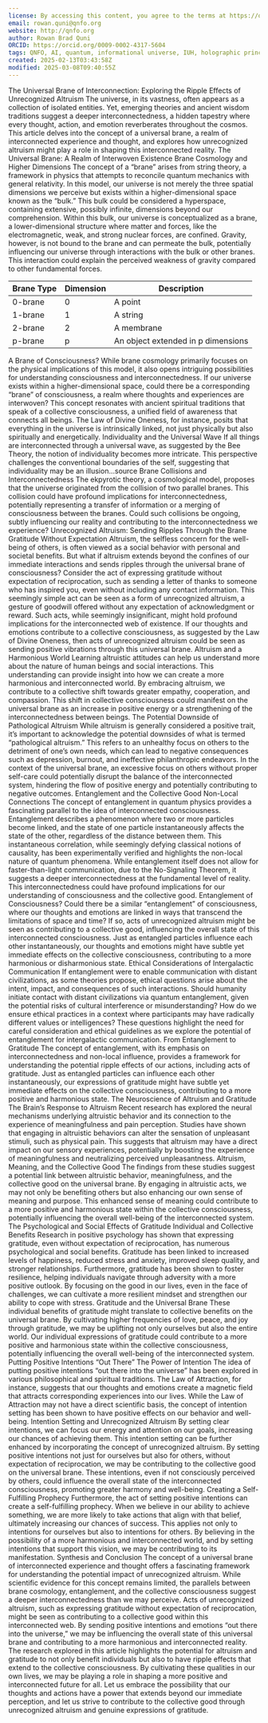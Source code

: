 ```yaml
---
license: By accessing this content, you agree to the terms at https://qnfo.org/LICENSE
email: rowan.quni@qnfo.org
website: http://qnfo.org
author: Rowan Brad Quni
ORCID: https://orcid.org/0009-0002-4317-5604
tags: QNFO, AI, quantum, informational universe, IUH, holographic principle
created: 2025-02-13T03:43:58Z
modified: 2025-03-08T09:40:55Z
---
```


The Universal Brane of Interconnection: Exploring the Ripple Effects of Unrecognized Altruism
The universe, in its vastness, often appears as a collection of isolated entities. Yet, emerging theories and ancient wisdom traditions suggest a deeper interconnectedness, a hidden tapestry where every thought, action, and emotion reverberates throughout the cosmos. This article delves into the concept of a universal brane, a realm of interconnected experience and thought, and explores how unrecognized altruism might play a role in shaping this interconnected reality.
The Universal Brane: A Realm of Interwoven Existence
Brane Cosmology and Higher Dimensions
The concept of a “brane” arises from string theory, a framework in physics that attempts to reconcile quantum mechanics with general relativity. In this model, our universe is not merely the three spatial dimensions we perceive but exists within a higher-dimensional space known as the “bulk.” This bulk could be considered a hyperspace, containing extensive, possibly infinite, dimensions beyond our comprehension.
Within this bulk, our universe is conceptualized as a brane, a lower-dimensional structure where matter and forces, like the electromagnetic, weak, and strong nuclear forces, are confined. Gravity, however, is not bound to the brane and can permeate the bulk, potentially influencing our universe through interactions with the bulk or other branes. This interaction could explain the perceived weakness of gravity compared to other fundamental forces.

| Brane Type | Dimension | Description |
|---|---|---|
| 0-brane | 0 | A point |
| 1-brane | 1 | A string |
| 2-brane | 2 | A membrane |
| p-brane | p | An object extended in p dimensions |

A Brane of Consciousness?
While brane cosmology primarily focuses on the physical implications of this model, it also opens intriguing possibilities for understanding consciousness and interconnectedness. If our universe exists within a higher-dimensional space, could there be a corresponding “brane” of consciousness, a realm where thoughts and experiences are interwoven?
This concept resonates with ancient spiritual traditions that speak of a collective consciousness, a unified field of awareness that connects all beings. The Law of Divine Oneness, for instance, posits that everything in the universe is intrinsically linked, not just physically but also spiritually and energetically.
Individuality and the Universal Wave
If all things are interconnected through a universal wave, as suggested by the Bee Theory, the notion of individuality becomes more intricate. This perspective challenges the conventional boundaries of the self, suggesting that individuality may be an illusion...source
Brane Collisions and Interconnectedness
The ekpyrotic theory, a cosmological model, proposes that the universe originated from the collision of two parallel branes. This collision could have profound implications for interconnectedness, potentially representing a transfer of information or a merging of consciousness between the branes. Could such collisions be ongoing, subtly influencing our reality and contributing to the interconnectedness we experience?
Unrecognized Altruism: Sending Ripples Through the Brane
Gratitude Without Expectation
Altruism, the selfless concern for the well-being of others, is often viewed as a social behavior with personal and societal benefits. But what if altruism extends beyond the confines of our immediate interactions and sends ripples through the universal brane of consciousness?
Consider the act of expressing gratitude without expectation of reciprocation, such as sending a letter of thanks to someone who has inspired you, even without including any contact information. This seemingly simple act can be seen as a form of unrecognized altruism, a gesture of goodwill offered without any expectation of acknowledgment or reward.
Such acts, while seemingly insignificant, might hold profound implications for the interconnected web of existence. If our thoughts and emotions contribute to a collective consciousness, as suggested by the Law of Divine Oneness, then acts of unrecognized altruism could be seen as sending positive vibrations through this universal brane.
Altruism and a Harmonious World
Learning altruistic attitudes can help us understand more about the nature of human beings and social interactions. This understanding can provide insight into how we can create a more harmonious and interconnected world. By embracing altruism, we contribute to a collective shift towards greater empathy, cooperation, and compassion. This shift in collective consciousness could manifest on the universal brane as an increase in positive energy or a strengthening of the interconnectedness between beings.
The Potential Downside of Pathological Altruism
While altruism is generally considered a positive trait, it’s important to acknowledge the potential downsides of what is termed “pathological altruism.” This refers to an unhealthy focus on others to the detriment of one’s own needs, which can lead to negative consequences such as depression, burnout, and ineffective philanthropic endeavors. In the context of the universal brane, an excessive focus on others without proper self-care could potentially disrupt the balance of the interconnected system, hindering the flow of positive energy and potentially contributing to negative outcomes.
Entanglement and the Collective Good
Non-Local Connections
The concept of entanglement in quantum physics provides a fascinating parallel to the idea of interconnected consciousness. Entanglement describes a phenomenon where two or more particles become linked, and the state of one particle instantaneously affects the state of the other, regardless of the distance between them. This instantaneous correlation, while seemingly defying classical notions of causality, has been experimentally verified and highlights the non-local nature of quantum phenomena.
While entanglement itself does not allow for faster-than-light communication, due to the No-Signaling Theorem, it suggests a deeper interconnectedness at the fundamental level of reality. This interconnectedness could have profound implications for our understanding of consciousness and the collective good.
Entanglement of Consciousness?
Could there be a similar “entanglement” of consciousness, where our thoughts and emotions are linked in ways that transcend the limitations of space and time? If so, acts of unrecognized altruism might be seen as contributing to a collective good, influencing the overall state of this interconnected consciousness. Just as entangled particles influence each other instantaneously, our thoughts and emotions might have subtle yet immediate effects on the collective consciousness, contributing to a more harmonious or disharmonious state.
Ethical Considerations of Intergalactic Communication
If entanglement were to enable communication with distant civilizations, as some theories propose, ethical questions arise about the intent, impact, and consequences of such interactions. Should humanity initiate contact with distant civilizations via quantum entanglement, given the potential risks of cultural interference or misunderstanding? How do we ensure ethical practices in a context where participants may have radically different values or intelligences? These questions highlight the need for careful consideration and ethical guidelines as we explore the potential of entanglement for intergalactic communication.
From Entanglement to Gratitude
The concept of entanglement, with its emphasis on interconnectedness and non-local influence, provides a framework for understanding the potential ripple effects of our actions, including acts of gratitude. Just as entangled particles can influence each other instantaneously, our expressions of gratitude might have subtle yet immediate effects on the collective consciousness, contributing to a more positive and harmonious state.
The Neuroscience of Altruism and Gratitude
The Brain’s Response to Altruism
Recent research has explored the neural mechanisms underlying altruistic behavior and its connection to the experience of meaningfulness and pain perception. Studies have shown that engaging in altruistic behaviors can alter the sensation of unpleasant stimuli, such as physical pain. This suggests that altruism may have a direct impact on our sensory experiences, potentially by boosting the experience of meaningfulness and neutralizing perceived unpleasantness.
Altruism, Meaning, and the Collective Good
The findings from these studies suggest a potential link between altruistic behavior, meaningfulness, and the collective good on the universal brane. By engaging in altruistic acts, we may not only be benefiting others but also enhancing our own sense of meaning and purpose. This enhanced sense of meaning could contribute to a more positive and harmonious state within the collective consciousness, potentially influencing the overall well-being of the interconnected system.
The Psychological and Social Effects of Gratitude
Individual and Collective Benefits
Research in positive psychology has shown that expressing gratitude, even without expectation of reciprocation, has numerous psychological and social benefits. Gratitude has been linked to increased levels of happiness, reduced stress and anxiety, improved sleep quality, and stronger relationships.
Furthermore, gratitude has been shown to foster resilience, helping individuals navigate through adversity with a more positive outlook. By focusing on the good in our lives, even in the face of challenges, we can cultivate a more resilient mindset and strengthen our ability to cope with stress.
Gratitude and the Universal Brane
These individual benefits of gratitude might translate to collective benefits on the universal brane. By cultivating higher frequencies of love, peace, and joy through gratitude, we may be uplifting not only ourselves but also the entire world. Our individual expressions of gratitude could contribute to a more positive and harmonious state within the collective consciousness, potentially influencing the overall well-being of the interconnected system.
Putting Positive Intentions “Out There”
The Power of Intention
The idea of putting positive intentions “out there into the universe” has been explored in various philosophical and spiritual traditions. The Law of Attraction, for instance, suggests that our thoughts and emotions create a magnetic field that attracts corresponding experiences into our lives. While the Law of Attraction may not have a direct scientific basis, the concept of intention setting has been shown to have positive effects on our behavior and well-being.
Intention Setting and Unrecognized Altruism
By setting clear intentions, we can focus our energy and attention on our goals, increasing our chances of achieving them. This intention setting can be further enhanced by incorporating the concept of unrecognized altruism. By setting positive intentions not just for ourselves but also for others, without expectation of reciprocation, we may be contributing to the collective good on the universal brane. These intentions, even if not consciously perceived by others, could influence the overall state of the interconnected consciousness, promoting greater harmony and well-being.
Creating a Self-Fulfilling Prophecy
Furthermore, the act of setting positive intentions can create a self-fulfilling prophecy. When we believe in our ability to achieve something, we are more likely to take actions that align with that belief, ultimately increasing our chances of success. This applies not only to intentions for ourselves but also to intentions for others. By believing in the possibility of a more harmonious and interconnected world, and by setting intentions that support this vision, we may be contributing to its manifestation.
Synthesis and Conclusion
The concept of a universal brane of interconnected experience and thought offers a fascinating framework for understanding the potential impact of unrecognized altruism. While scientific evidence for this concept remains limited, the parallels between brane cosmology, entanglement, and the collective consciousness suggest a deeper interconnectedness than we may perceive.
Acts of unrecognized altruism, such as expressing gratitude without expectation of reciprocation, might be seen as contributing to a collective good within this interconnected web. By sending positive intentions and emotions “out there into the universe,” we may be influencing the overall state of this universal brane and contributing to a more harmonious and interconnected reality.
The research explored in this article highlights the potential for altruism and gratitude to not only benefit individuals but also to have ripple effects that extend to the collective consciousness. By cultivating these qualities in our own lives, we may be playing a role in shaping a more positive and interconnected future for all.
Let us embrace the possibility that our thoughts and actions have a power that extends beyond our immediate perception, and let us strive to contribute to the collective good through unrecognized altruism and genuine expressions of gratitude.
